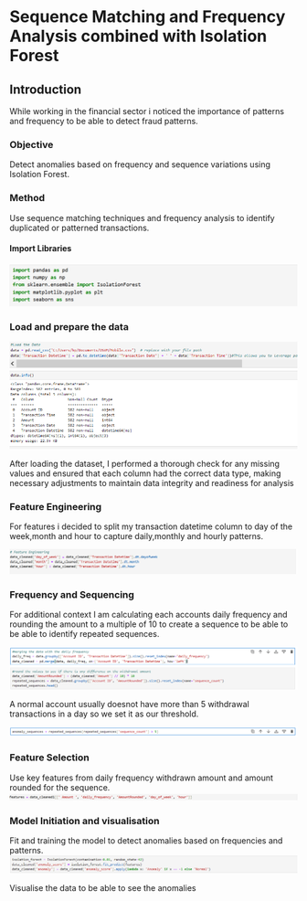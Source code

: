 # Sequence Matching and Frequency Analysis combined with Isolation Forest
## Introduction
While working in the financial sector i noticed the importance of patterns and frequency to be able to detect fraud patterns.
### Objective
Detect anomalies based on frequency and sequence variations using Isolation Forest.
### Method 
Use sequence matching techniques and frequency analysis to identify duplicated or patterned transactions.
#### Import Libraries
![Alt Text](https://github.com/CynthiaKiplagat/Sequence-Matching-and-Frequency-Analysis-using-Isolate-Forest/blob/main/Libraries.PNG)
### Load and prepare the data

![Alt Text](https://github.com/CynthiaKiplagat/Sequence-Matching-and-Frequency-Analysis-using-Isolate-Forest/blob/main/Load%20and%20Prepare%20Data.PNG)

After loading the dataset, I performed a thorough check for any missing values and ensured that each column had the correct data type, making necessary adjustments to maintain data integrity and readiness for analysis
### Feature Engineering
For features i decided to split my transaction datetime column to day of the week,month and hour to capture daily,monthly and hourly patterns.

![Alt Text](https://github.com/CynthiaKiplagat/Sequence-Matching-and-Frequency-Analysis-using-Isolate-Forest/blob/main/Feature%20Engineering.PNG)
### Frequency and Sequencing
For additional context I am calculating each accounts daily frequency and rounding the amount to a multiple of 10 to create a sequence to be able to be able to identify repeated sequences.

![Alt Text](https://github.com/CynthiaKiplagat/Sequence-Matching-and-Frequency-Analysis-using-Isolate-Forest/blob/main/Frequency.PNG)

A normal account usually doesnot have more than 5 withdrawal transactions in a day so we set it as our threshold.

![Alt Text](https://github.com/CynthiaKiplagat/Sequence-Matching-and-Frequency-Analysis-using-Isolate-Forest/blob/main/Anomalies%20sequence.PNG)

### Feature Selection
Use key features from daily frequency withdrawn amount and amount rounded for the sequence.
![Alt Text](https://github.com/CynthiaKiplagat/Sequence-Matching-and-Frequency-Analysis-using-Isolate-Forest/blob/main/Feature%20Selection.PNG)

### Model Initiation and visualisation
Fit and training the model to detect anomalies based on frequencies and patterns.
![Alt Text](https://github.com/CynthiaKiplagat/Sequence-Matching-and-Frequency-Analysis-using-Isolate-Forest/blob/main/Model%20Initialisation.PNG)

Visualise the data to be able to see the anomalies







